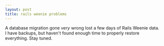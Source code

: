 ```yaml
--- 
layout: post
title: rails weenie problems
---
```

A database migration gone *very* wrong lost a few days of Rails Weenie data.  I have backups, but haven't found enough time to properly restore everything.  Stay tuned.  

